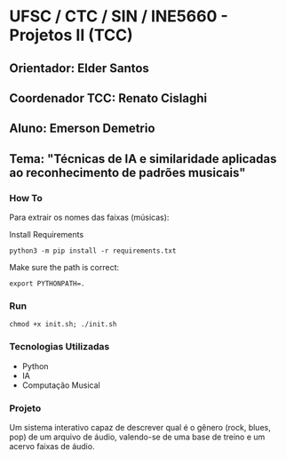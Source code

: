 # UFSC / CTC / SIN / INE5660 - Projetos II (TCC)

## Orientador: Elder Santos

## Coordenador TCC: Renato Cislaghi

## Aluno: Emerson Demetrio

## Tema: "Técnicas de IA e similaridade aplicadas ao reconhecimento de padrões musicais"

### How To

Para extrair os nomes das faixas (músicas):

Install Requirements

```python3 -m pip install -r requirements.txt```

Make sure the path is correct:

```export PYTHONPATH=.```


### Run

```chmod +x init.sh; ./init.sh```

### Tecnologias Utilizadas

- Python
- IA
- Computação Musical

### Projeto

Um sistema interativo capaz de descrever qual é o gênero (rock, blues, pop) de um arquivo de áudio,
valendo-se de uma base de treino e um acervo faixas de áudio.

